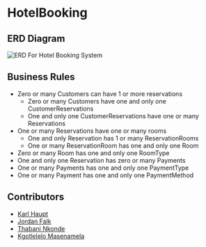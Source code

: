 # HotelBooking

## ERD Diagram
![ERD For Hotel Booking System](https://user-images.githubusercontent.com/122435537/221135114-3d4a2436-6b7a-4f4c-93a8-b962ba843bb8.png)

## Business Rules
  - Zero or many Customers can have 1 or more reservations
      - Zero or many Customers have one and only one CustomerReservations
      - One and only one CustomerReservations have one or many Reservations
  - One or many Reservations have one or many rooms
      - One and only Reservation has 1 or many ReservationRooms
      - One or many ReservationRoom has one and only one Room
  - Zero or many Room has one and only one RoomType
  - One and only one Reservation has zero or many Payments
  - One or many Payments has one and only one PaymentType
  - One or many Payment has one and only one PaymentMethod

## Contributors
 - [Karl Haupt](https://github.com/KarlHaupt)
 - [Jordan Falk](https://github.com/JordanFalkBBD)
 - [Thabani Nkonde](https://github.com/thabaniBBD2712)
 - [Kgotlelelo Masenamela](https://github.com/masek002)
